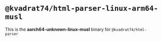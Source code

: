 # `@kvadrat74/html-parser-linux-arm64-musl`

This is the **aarch64-unknown-linux-musl** binary for `@kvadrat74/html-parser`
